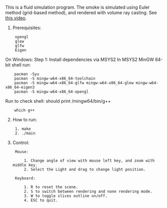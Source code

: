 This is a fluid simulation program. The smoke is simulated using Euler method (grid-based method), and rendered with volume ray casting. See [this video](https://www.youtube.com/watch?v=7UAFDXSXJu4&feature=youtu.be).


1. Prerequisites:
	
		opengl
		glew
		glfw
		Eigen

On Windows:
Step 1: Install dependencies via MSYS2
In MSYS2 MinGW 64-bit shell run:

		pacman -Syu
		pacman -S mingw-w64-x86_64-toolchain
		pacman -S mingw-w64-x86_64-glfw mingw-w64-x86_64-glew mingw-w64-x86_64-eigen3
		pacman -S mingw-w64-x86_64-opengl

Run to check shell: should print /mingw64/bin/g++

		which g++

2. How to run:
		
		1. make
		2. ./main

3. Control:

		Mouse:
		
			1. Change angle of view with mouse left key, and zoom with middle key.
			2. Select the Light and drag to change light position.

		Keyboard:
		
			1. R to reset the scene.
			2. S to switch between rendering and none rendering mode.
			3. W to toggle slices outline on/off.
			4. ESC to quit.
